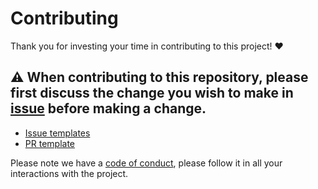 # Contributing

Thank you for investing your time in contributing to this project! ❤️

## ⚠️ When contributing to this repository, please first discuss the change you wish to make in [issue](https://github.com/jam-do/jam-x/issues) before making a change. 

* [Issue templates](./.github/ISSUE_TEMPLATE)
* [PR template](./pull_request_template.md)

Please note we have a [code of conduct](./CODE_OF_CONDUCT.md), please follow it in all your interactions with the project.
